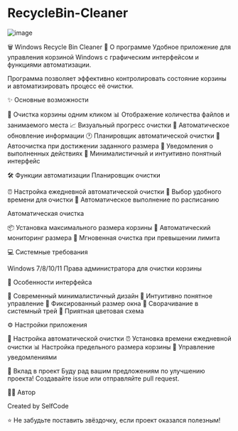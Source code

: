 # RecycleBin-Cleaner

![image](https://github.com/user-attachments/assets/ebf00437-9215-49cb-a19f-59a4297976e8)

🗑️ Windows Recycle Bin Cleaner
📝 О программе
Удобное приложение для управления корзиной Windows с графическим интерфейсом и функциями автоматизации.

Программа позволяет эффективно контролировать состояние корзины и автоматизировать процесс её очистки.

✨ Основные возможности

🚮 Очистка корзины одним кликом
📊 Отображение количества файлов и занимаемого места
📈 Визуальный прогресс очистки
🔄 Автоматическое обновление информации
🕐 Планировщик автоматической очистки
💾 Автоочистка при достижении заданного размера
🔔 Уведомления о выполненных действиях
🎯 Минималистичный и интуитивно понятный интерфейс

🛠️ Функции автоматизации
Планировщик очистки

⏰ Настройка ежедневной автоматической очистки
📅 Выбор удобного времени для очистки
🔁 Автоматическое выполнение по расписанию

Автоматическая очистка

📦 Установка максимального размера корзины
🔄 Автоматический мониторинг размера
🚀 Мгновенная очистка при превышении лимита

💻 Системные требования

Windows 7/8/10/11
Права администратора для очистки корзины

🎨 Особенности интерфейса

🌟 Современный минималистичный дизайн
🎯 Интуитивно понятное управление
🔲 Фиксированный размер окна
📱 Сворачивание в системный трей
🎨 Приятная цветовая схема

⚙️ Настройки приложения

🔄 Настройка автоматической очистки
⏰ Установка времени ежедневной очистки
📊 Настройка предельного размера корзины
🔔 Управление уведомлениями

🤝 Вклад в проект
Буду рад вашим предложениям по улучшению проекта! Создавайте issue или отправляйте pull request.

👨‍💻 Автор

Created by SelfCode

⭐ Не забудьте поставить звёздочку, если проект оказался полезным!

